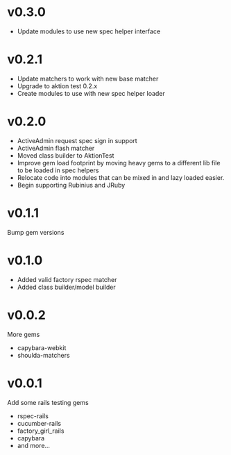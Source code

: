 # v0.3.0

* Update modules to use new spec helper interface

# v0.2.1

* Update matchers to work with new base matcher
* Upgrade to aktion test 0.2.x
* Create modules to use with new spec helper loader

# v0.2.0

* ActiveAdmin request spec sign in support
* ActiveAdmin flash matcher
* Moved class builder to AktionTest
* Improve gem load footprint by moving heavy gems to a different lib file to be loaded
  in spec helpers
* Relocate code into modules that can be mixed in and lazy loaded easier.
* Begin supporting Rubinius and JRuby

# v0.1.1

Bump gem versions

# v0.1.0

* Added valid factory rspec matcher
* Added class builder/model builder

# v0.0.2

More gems

* capybara-webkit
* shoulda-matchers

# v0.0.1

Add some rails testing gems

* rspec-rails
* cucumber-rails
* factory_girl_rails
* capybara
* and more...
